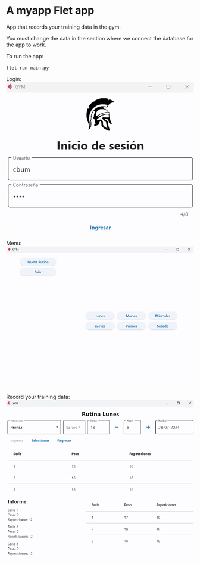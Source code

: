# A myapp Flet app

App that records your training data in the gym.

You must change the data in the section where we connect the database for the app to work.

To run the app:

```
flet run main.py
```

Login:
![imagen](img/inicio_sesion.png)

Menu:
![imagen](img/menu.png)

Record your training data:
![imagen](img/ingreso_datos.png)